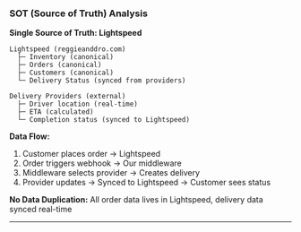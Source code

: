 ### SOT (Source of Truth) Analysis

**Single Source of Truth: Lightspeed**

```
Lightspeed (reggieanddro.com)
  ├─ Inventory (canonical)
  ├─ Orders (canonical)
  ├─ Customers (canonical)
  └─ Delivery Status (synced from providers)

Delivery Providers (external)
  ├─ Driver location (real-time)
  ├─ ETA (calculated)
  └─ Completion status (synced to Lightspeed)
```

**Data Flow:**
1. Customer places order → Lightspeed
2. Order triggers webhook → Our middleware
3. Middleware selects provider → Creates delivery
4. Provider updates → Synced to Lightspeed → Customer sees status

**No Data Duplication:** All order data lives in Lightspeed, delivery data synced real-time

---
